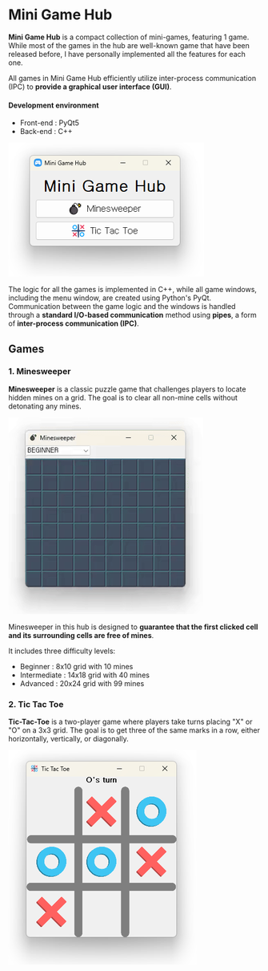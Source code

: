 # Mini Game Hub
**Mini Game Hub** is a compact collection of mini-games, featuring 1 game. While most of the games in the hub are well-known game that have been released before, I have personally implemented all the features for each one.

All games in Mini Game Hub efficiently utilize inter-process communication (IPC) to **provide a graphical user interface (GUI)**.
#### Development environment
- Front-end : PyQt5
- Back-end : C++

![main](https://github.com/kookjd7759/Mini-game-hub/blob/main/image/screenShot/main.png?raw=true)

The logic for all the games is implemented in C++, while all game windows, including the menu window, are created using Python's PyQt. Communication between the game logic and the windows is handled through a **standard I/O-based communication** method using **pipes**, a form of **inter-process communication (IPC)**.

## Games
### 1. Minesweeper
**Minesweeper** is a classic puzzle game that challenges players to locate hidden mines on a grid. The goal is to clear all non-mine cells without detonating any mines.

![minesweeper](https://github.com/kookjd7759/Mini-game-hub/blob/main/image/screenShot/minesweeper.gif?raw=true)

Minesweeper in this hub is designed to **guarantee that the first clicked cell and its surrounding cells are free of mines**. 

It includes three difficulty levels:
 - Beginner : 8x10 grid with 10 mines
 - Intermediate : 14x18 grid with 40 mines
 - Advanced : 20x24 grid with 99 mines

### 2. Tic Tac Toe
**Tic-Tac-Toe** is a two-player game where players take turns placing "X" or "O" on a 3x3 grid. The goal is to get three of the same marks in a row, either horizontally, vertically, or diagonally.

![TicTacToe](https://github.com/kookjd7759/Mini-game-hub/blob/main/image/screenShot/tic-tac-toe.png?raw=true)

